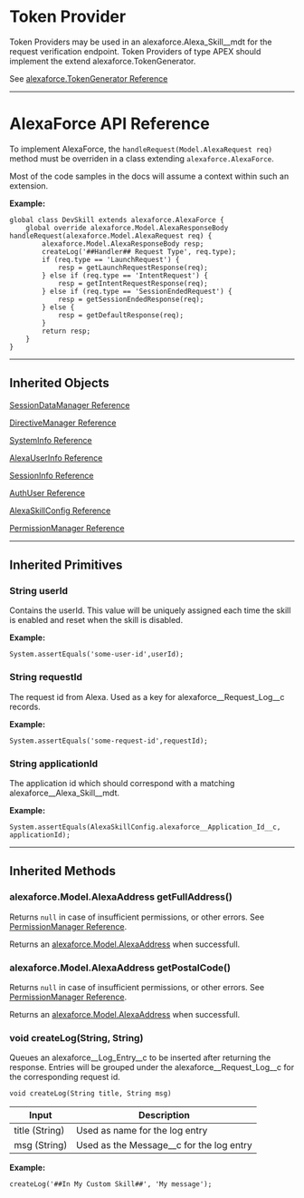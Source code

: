 # Token Provider #

Token Providers may be used in an alexaforce.Alexa_Skill__mdt for the request verification endpoint. Token Providers of type APEX should implement the extend alexaforce.TokenGenerator.

See [alexaforce.TokenGenerator Reference](TokenGenerator.md)

- - - -

# AlexaForce API Reference #

To implement AlexaForce, the ```handleRequest(Model.AlexaRequest req)``` method must be overriden in a class extending ```alexaforce.AlexaForce```.

Most of the code samples in the docs will assume a context within such an extension.

**Example:**
```
global class DevSkill extends alexaforce.AlexaForce {
    global override alexaforce.Model.AlexaResponseBody handleRequest(alexaforce.Model.AlexaRequest req) {
        alexaforce.Model.AlexaResponseBody resp;
        createLog('##Handler## Request Type', req.type);
        if (req.type == 'LaunchRequest') {
            resp = getLaunchRequestResponse(req);
        } else if (req.type == 'IntentRequest') {
            resp = getIntentRequestResponse(req);
        } else if (req.type == 'SessionEndedRequest') {
            resp = getSessionEndedResponse(req);
        } else {
            resp = getDefaultResponse(req);
        }
        return resp;
    }
}
```
- - - -

## Inherited Objects ##

[SessionDataManager Reference](SessionDataManager.md)

[DirectiveManager Reference](DirectiveManager.md)

[SystemInfo Reference](Model/AlexaSystem.md)

[AlexaUserInfo Reference](Model/AlexaUser.md)

[SessionInfo Reference](Model/AlexaSession.md)

[AuthUser Reference](AuthUser.md)

[AlexaSkillConfig Reference](Alexa_Skill__mdt.md)

[PermissionManager Reference](Permissions.md)

- - - -

## Inherited Primitives ##
### String userId ###
Contains the userId. This value will be uniquely assigned each time the skill is enabled and reset when the skill is disabled. 

**Example:**
```
System.assertEquals('some-user-id',userId);
```

### String requestId ###
The request id from Alexa. Used as a key for alexaforce__Request_Log__c records.

**Example:**
```
System.assertEquals('some-request-id',requestId);
```

### String applicationId ###
The application id which should correspond with a matching alexaforce__Alexa_Skill__mdt.

**Example:**
```
System.assertEquals(AlexaSkillConfig.alexaforce__Application_Id__c, applicationId);
```

- - - -

## Inherited Methods ##
### alexaforce.Model.AlexaAddress getFullAddress() ###
Returns ```null``` in case of insufficient permissions, or other errors. See [PermissionManager Reference](../Permissions.md).

Returns an [alexaforce.Model.AlexaAddress](Model/AlexaAddress.md) when successfull.

### alexaforce.Model.AlexaAddress getPostalCode() ###
Returns ```null``` in case of insufficient permissions, or other errors. See [PermissionManager Reference](../Permissions.md).

Returns an [alexaforce.Model.AlexaAddress](Model/AlexaAddress.md) when successfull.

### void createLog(String, String) ###
Queues an alexaforce__Log_Entry__c to be inserted after returning the response. Entries will be grouped under the alexaforce__Request_Log__c for the corresponding request id.

``` void createLog(String title, String msg) ```

Input                    | Description
-------------------------| -----------------------------------------
title (String)           | Used as name for the log entry
msg (String)             | Used as the Message__c for the log entry

**Example:**
```
createLog('##In My Custom Skill##', 'My message');
```
